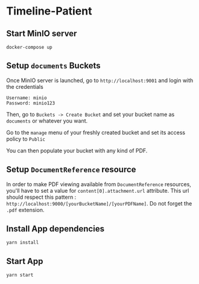 # Timeline-Patient

## Start MinIO server

```docker-compose up```

## Setup `documents` Buckets

Once MinIO server is launched, go to `http://localhost:9001` and login with the credentials

```
Username: minio
Password: minio123
```

Then, go to `Buckets -> Create Bucket` and set your bucket name as `documents` or whatever you want.

Go to the `manage` menu of your freshly created bucket and set its access policy to `Public`

You can then populate your bucket with any kind of PDF.

## Setup `DocumentReference` resource

In order to make PDF viewing available from `DocumentReference` resources, you'll have to set a value for `content[0].attachment.url` attribute. This url should respect this pattern : `http://localhost:9000/[yourBucketName]/[yourPDFName]`. Do not forget the `.pdf` extension.

## Install App dependencies

```yarn install```

## Start App

```yarn start```